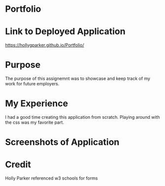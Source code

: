 # Portfolio

# Link to Deployed Application
https://hollygparker.github.io/Portfolio/

# Purpose 
The purpose of this assignemnt was to showcase and keep track of my work for future employers.

# My Experience
I had a good time creating this application from scratch. Playing around with the css was my favorite part. 

# Screenshots of Application


# Credit 
Holly Parker
referenced w3 schools for forms

